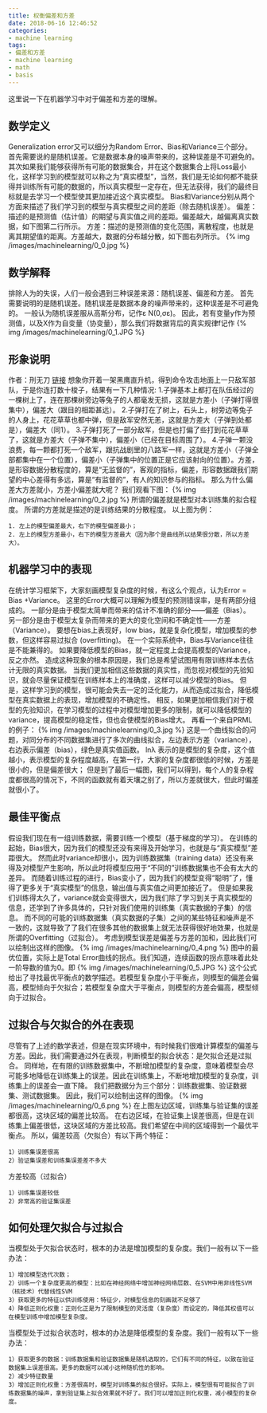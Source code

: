 ```yaml
---
title: 权衡偏差和方差
date: 2018-06-16 12:46:52
categories:
- machine learning
tags:
- 偏差和方差
- machine learning
- math
- basis
---
```

这里说一下在机器学习中对于偏差和方差的理解。
<!-- more -->
## 数学定义
Generalization error又可以细分为Random Error、Bias和Variance三个部分。
首先需要说的是随机误差。它是数据本身的噪声带来的，这种误差是不可避免的。其次如果我们能够获得所有可能的数据集合，并在这个数据集合上将Loss最小化，这样学习到的模型就可以称之为“真实模型”，当然，我们是无论如何都不能获得并训练所有可能的数据的，所以真实模型一定存在，但无法获得，我们的最终目标就是去学习一个模型使其更加接近这个真实模型。
Bias和Variance分别从两个方面来描述了我们学习到的模型与真实模型之间的差距（除去随机误差）。
偏差：描述的是预测值（估计值）的期望与真实值之间的差距。偏差越大，越偏离真实数据，如下图第二行所示。
方差：描述的是预测值的变化范围，离散程度，也就是离其期望值的距离。方差越大，数据的分布越分散，如下图右列所示。
{% img /images/machinelearning/0_0.jpg %}
## 数学解释
排除人为的失误，人们一般会遇到三种误差来源：随机误差、偏差和方差。
首先需要说明的是随机误差。随机误差是数据本身的噪声带来的，这种误差是不可避免的。
一般认为随机误差服从高斯分布，记作ε N(0,σε)。
因此，若有变量y作为预测值，以及X作为自变量（协变量），那么我们将数据背后的真实规律f记作
{% img /images/machinelearning/0_1.JPG %}
## 形象说明
作者：刑无刀
[链接](https://www.zhihu.com/question/20448464/answer/24397161)
想象你开着一架黑鹰直升机，得到命令攻击地面上一只敌军部队，于是你连打数十梭子，结果有一下几种情况:
1.子弹基本上都打在队伍经过的一棵树上了，连在那棵树旁边等兔子的人都毫发无损，这就是方差小（子弹打得很集中），偏差大（跟目的相距甚远）。
2.子弹打在了树上，石头上，树旁边等兔子的人身上，花花草草也都中弹，但是敌军安然无恙，这就是方差大（子弹到处都是），偏差大（同1）。
3.子弹打死了一部分敌军，但是也打偏了些打到花花草草了，这就是方差大（子弹不集中），偏差小（已经在目标周围了）。
4.子弹一颗没浪费，每一颗都打死一个敌军，跟抗战剧里的八路军一样，这就是方差小（子弹全部都集中在一个位置），偏差小（子弹集中的位置正是它应该射向的位置）。方差，是形容数据分散程度的，算是“无监督的”，客观的指标，偏差，形容数据跟我们期望的中心差得有多远，算是“有监督的”，有人的知识参与的指标。
那么为什么偏差大方差就小，方差小偏差就大呢？
我们观看下图：
{% img /images/machinelearning/0_2.jpg %}
所谓的偏差就是模型对本训练集的拟合程度。
所谓的方差就是描述的是训练结果的分散程度。
以上图为例：

	1. 左上的模型偏差最大，右下的模型偏差最小；
	2. 左上的模型方差最小，右下的模型方差最大（因为那个是曲线所以结果很分散，所以方差大）。

## 机器学习中的表现
在统计学习框架下，大家刻画模型复杂度的时候，有这么个观点，认为Error = Bias +Variance。
这里的Error大概可以理解为模型的预测错误率，是有两部分组成的。
一部分是由于模型太简单而带来的估计不准确的部分——偏差（Bias）。
另一部分是由于模型太复杂而带来的更大的变化空间和不确定性——方差（Variance）。
要想在bias上表现好，low bias，就是复杂化模型，增加模型的参数，但这样容易过拟合 (overfitting)。
在一个实际系统中，Bias与Variance往往是不能兼得的。
如果要降低模型的Bias，就一定程度上会提高模型的Variance，反之亦然。
造成这种现象的根本原因是，我们总是希望试图用有限训练样本去估计无限的真实数据。
当我们更加相信这些数据的真实性，而忽视对模型的先验知识，就会尽量保证模型在训练样本上的准确度，这样可以减少模型的Bias。
但是，这样学习到的模型，很可能会失去一定的泛化能力，从而造成过拟合，降低模型在真实数据上的表现，增加模型的不确定性。
相反，如果更加相信我们对于模型的先验知识，在学习模型的过程中对模型增加更多的限制，就可以降低模型的variance，提高模型的稳定性，但也会使模型的Bias增大。
再看一个来自PRML的例子：
{% img /images/machinelearning/0_3.jpg %}
这是一个曲线拟合的问题，对同分布的不同数据集进行了多次的曲线拟合，左边表示方差（variance），右边表示偏差（bias），绿色是真实值函数。
lnλ 表示的是模型的复杂度，这个值越小，表示模型的复杂程度越高，在第一行，大家的复杂度都很低的时候，方差是很小的，但是偏差很大；
但是到了最后一幅图，我们可以得到，每个人的复杂程度都很高的情况下，不同的函数就有着天壤之别了，所以方差就很大，但此时偏差就很小了。
## 最佳平衡点
假设我们现在有一组训练数据，需要训练一个模型（基于梯度的学习）。
在训练的起始，Bias很大，因为我们的模型还没有来得及开始学习，也就是与“真实模型”差距很大。
然而此时variance却很小，因为训练数据集（training data）还没有来得及对模型产生影响，所以此时将模型应用于“不同的”训练数据集也不会有太大的差异。
而随着训练过程的进行，Bias变小了，因为我们的模型变得“聪明”了，懂得了更多关于“真实模型”的信息，输出值与真实值之间更加接近了。
但是如果我们训练得太久了，variance就会变得很大，因为我们除了学习到关于真实模型的信息，还学到了许多具体的，只针对我们使用的训练集（真实数据的子集）的信息。
而不同的可能的训练数据集（真实数据的子集）之间的某些特征和噪声是不一致的，这就导致了了我们在很多其他的数据集上就无法获得很好地效果，也就是所谓的Overfitting（过拟合）。
考虑到模型误差是偏差与方差的加和，因此我们可以绘制出这样的图像。
{% img /images/machinelearning/0_4.png %}
图中的最优位置，实际上是Total Error曲线的拐点。我们知道，连续函数的拐点意味着此处一阶导数的值为0。即
{% img /images/machinelearning/0_5.JPG %}
这个公式给出了寻找最优平衡点的数学描述。若模型复杂度小于平衡点，则模型的偏差会偏高，模型倾向于欠拟合；若模型复杂度大于平衡点，则模型的方差会偏高，模型倾向于过拟合。
## 过拟合与欠拟合的外在表现
尽管有了上述的数学表述，但是在现实环境中，有时候我们很难计算模型的偏差与方差。因此，我们需要通过外在表现，判断模型的拟合状态：是欠拟合还是过拟合。
同样地，在有限的训练数据集中，不断增加模型的复杂度，意味着模型会尽可能多地降低在训练集上的误差。因此在训练集上，不断地增加模型的复杂度，训练集上的误差会一直下降。
我们把数据分为三个部分：训练数据集、验证数据集、测试数据集。
因此，我们可以绘制出这样的图像。
{% img /images/machinelearning/0_6.png %}
在上图左边区域，训练集与验证集的误差都很高，这块区域的偏差比较高。
在右边区域，在验证集上误差很高，但是在训练集上偏差很低，这块区域的方差比较高。我们希望在中间的区域得到一个最优平衡点。
所以，偏差较高（欠拟合）有以下两个特征：

	1）训练集误差很高
	2）验证集误差和训练集误差差不多大

方差较高（过拟合）

	1）训练集误差较低
	2）非常高的验证集误差

##  如何处理欠拟合与过拟合
当模型处于欠拟合状态时，根本的办法是增加模型的复杂度。我们一般有以下一些办法：

	1）增加模型迭代次数；
	2）训练一个复杂度更高的模型：比如在神经网络中增加神经网络层数、在SVM中用非线性SVM（核技术）代替线性SVM
	3）获取更多的特征以供训练使用：特征少，对模型信息的刻画就不足够了
	4）降低正则化权重：正则化正是为了限制模型的灵活度（复杂度）而设定的，降低其权值可以在模型训练中增加模型复杂度。

当模型处于过拟合状态时，根本的办法是降低模型的复杂度。我们一般有以下一些办法：

	1）获取更多的数据：训练数据集和验证数据集是随机选取的，它们有不同的特征，以致在验证数据集上误差很高。更多的数据可以减小这种随机性的影响。
	2）减少特征数量
	3）增加正则化权重：方差很高时，模型对训练集的拟合很好。实际上，模型很有可能拟合了训练数据集的噪声，拿到验证集上拟合效果就不好了。我们可以增加正则化权重，减小模型的复杂度。


	
